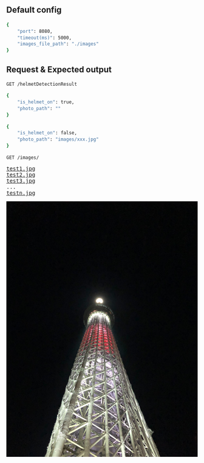 ## Default config
```sh
{
    "port": 8080,
    "timeout(ms)": 5000,
    "images_file_path": "./images"
}
```

## Request & Expected output
```http
GET /helmetDetectionResult
```
```sh
{
    "is_helmet_on": true,
    "photo_path": ""
}
```
```sh
{
    "is_helmet_on": false,
    "photo_path": "images/xxx.jpg"
}
```
```http
GET /images/
```
<pre>
<a href="test1.jpg">test1.jpg</a>
<a href="test2.jpg">test2.jpg</a>
<a href="test3.jpg">test3.jpg</a>
...
<a href="testn.jpg">testn.jpg</a>
</pre>


![My image](/images/test1.jpg)